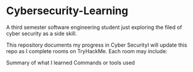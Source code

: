 # Cybersecurity-Learning
A third semester software engineering student just exploring the filed of cyber security as a side skill.

This repository documents my progress in Cyber SecurityI will update this repo as I complete rooms on TryHackMe. Each room may include:

Summary of what I learned
Commands or tools used
